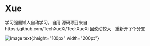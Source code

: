 # Xue
学习强国懒人自动学习，自用
源码项目来自https://github.com/TechXueXi/TechXueXi
因改动较大，重新开了个分支

![Image text](https://raw.githubusercontent.com/imkenf/Xue/main/0001.png){:height="100px" width="200px"}

